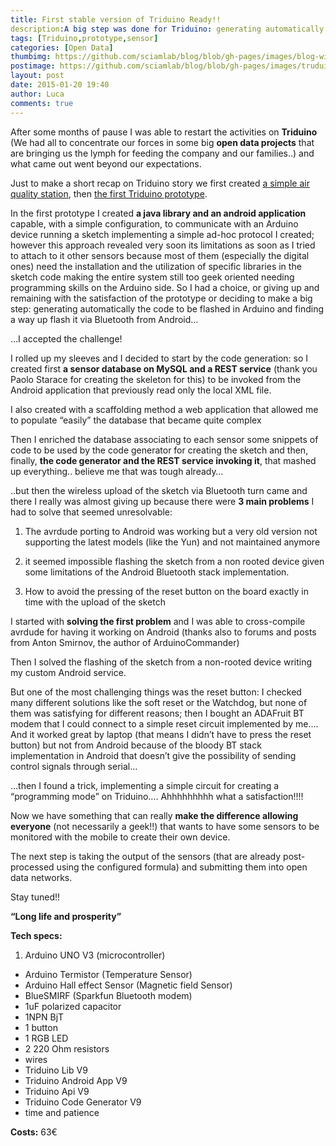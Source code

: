 ```yaml
---
title: First stable version of Triduino Ready!!
description:A big step was done for Triduino: generating automatically the code to be flashed in Arduino and finding a way up flash it via Bluetooth from Android ready.
tags: [Triduino,prototype,sensor]
categories: [Open Data]
thumbimg: https://github.com/sciamlab/blog/blob/gh-pages/images/blog-widget05.jpg?raw=true
postimage: https://github.com/sciamlab/blog/blob/gh-pages/images/truduinoready.png?raw=true
layout: post
date: 2015-01-20 19:40
author: Luca
comments: true
---
```

After some months of pause I was able to restart the activities on **Triduino** (We had all to concentrate our forces in some big **open data projects** that are bringing us the lymph for feeding the company and our families..) and what came out went beyond our expectations.

Just to make a short recap on Triduino story we first created [a simple air quality station](blog.post({id:'2013-12-21-air-quality-low-cost})), then [the first Triduino prototype](blog.post({id:'2014-04-15-first-triduino-prototype'})).

In the first prototype I created **a java library and an android application** capable, with a simple configuration, to communicate with an Arduino device running a sketch implementing a simple ad-hoc protocol I created; however this approach revealed very soon its limitations as soon as I tried to attach to it other sensors because most of them (especially the digital ones) need the installation and the utilization of specific libraries in the sketch code making the entire system still too geek oriented needing programming skills on the Arduino side.
So I had a choice, or giving up and remaining with the satisfaction of the prototype or deciding to make a big step: generating automatically the code to be flashed in Arduino and finding a way up flash it via Bluetooth from Android…

…I accepted the challenge!

I rolled up my sleeves and I decided to start by the code generation: so I created first **a sensor database on MySQL and a REST service** (thank you Paolo Starace for creating the skeleton for this) to be invoked from the Android application that previously read only the local XML file.

I also created with a scaffolding method a web application that allowed me to populate “easily” the database that became quite complex

Then I enriched the database associating to each sensor some snippets of code to be used by the code generator for creating the sketch and then, finally, **the code generator and the REST service invoking it**, that mashed up everything.. believe me that was tough already…

..but then the wireless upload of the sketch via Bluetooth turn came and there I really was almost giving up because there were **3 main problems** I had to solve that seemed unresolvable:

1.	The avrdude porting to Android was working but a very old version not supporting the latest models (like the Yun) and not maintained anymore

2.	it seemed impossible flashing the sketch from a non rooted device given some limitations of the Android Bluetooth stack  implementation.

3.	How to avoid the pressing of the reset button on the board exactly in time with the upload of the sketch

I started with **solving the first problem** and I was able to cross-compile avrdude for having it working on Android (thanks also to forums and posts from Anton Smirnov, the author of ArduinoCommander)

Then I solved the flashing of the sketch from a non-rooted device writing my custom Android service.

But one of the most challenging things was the reset button: I checked many different solutions like the soft reset or the Watchdog, but none of them was satisfying for different reasons; then I bought an ADAFruit BT modem that I could connect to a simple reset circuit implemented by me…. And it worked great by laptop (that means I didn’t have to press the reset button) but not from Android because of the bloody BT stack implementation in Android that doesn’t give the possibility of sending control signals through serial…

…then I found a trick, implementing a simple circuit for creating a “programming mode” on Triduino…. Ahhhhhhhhh what a satisfaction!!!!

Now we have something that can really **make the difference allowing everyone** (not necessarily a geek!!) that wants to have some sensors to be monitored with the mobile to create their own device.

The next step is taking the output of the sensors (that are already post-processed using the configured formula) and submitting them into open data networks.

Stay tuned!!

**“Long life and prosperity”**





**Tech specs:**

1. Arduino UNO V3 (microcontroller)
+ Arduino Termistor (Temperature Sensor)
+ Arduino Hall effect Sensor (Magnetic field Sensor)
+ BlueSMIRF (Sparkfun Bluetooth modem)
+ 1uF polarized capacitor
+ 1NPN BjT
+ 1 button
+ 1 RGB LED
+ 2 220 Ohm resistors
+ wires
+ Triduino Lib V9
+ Triduino Android App V9
+ Triduino Api V9
+ Triduino Code Generator V9
+ time and patience


**Costs:** 63€
